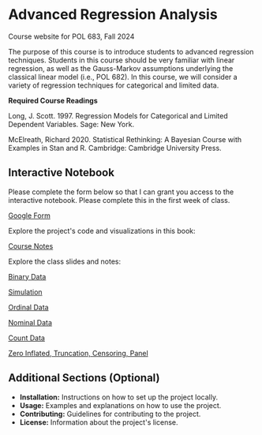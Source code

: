 # Advanced Regression Analysis

Course website for POL 683, Fall 2024

The purpose of this course is to introduce students to advanced regression techniques. Students in this course should be very familiar with linear regression, as well as the Gauss-Markov assumptions underlying the classical linear model (i.e., POL 682). In this course, we will consider a variety of regression techniques for categorical and limited data.

**Required Course Readings**

Long, J. Scott. 1997. Regression Models for Categorical and Limited Dependent Variables. Sage: New York.

McElreath, Richard 2020. Statistical Rethinking: A Bayesian Course with Examples in Stan and R. Cambridge: Cambridge University Press.

## Interactive Notebook

Please complete the form below so that I can grant you access to the interactive notebook. Please complete this in the first week of class.

[Google Form](https://forms.gle/7x28XCeMneSuiqaW7) 

Explore the project's code and visualizations in this book:

[Course Notes ](https://advancedregression.com) 

Explore the class slides and notes:

[Binary Data ](http://rpubs.com/crweber9874/1229076) 

[Simulation  ](http://rpubs.com/crweber9874/1229075) 

[Ordinal Data  ](http://rpubs.com/crweber9874/1229074) 

[Nominal Data  ](https://rpubs.com/crweber9874/1234999) 

[Count Data ](https://rpubs.com/crweber9874/1243157) 

[Zero Inflated, Truncation, Censoring, Panel ](https://rpubs.com/crweber9874/censoring_mlm) 

## Additional Sections (Optional)

* **Installation:** Instructions on how to set up the project locally.
* **Usage:** Examples and explanations on how to use the project.
* **Contributing:** Guidelines for contributing to the project.
* **License:** Information about the project's license.   

